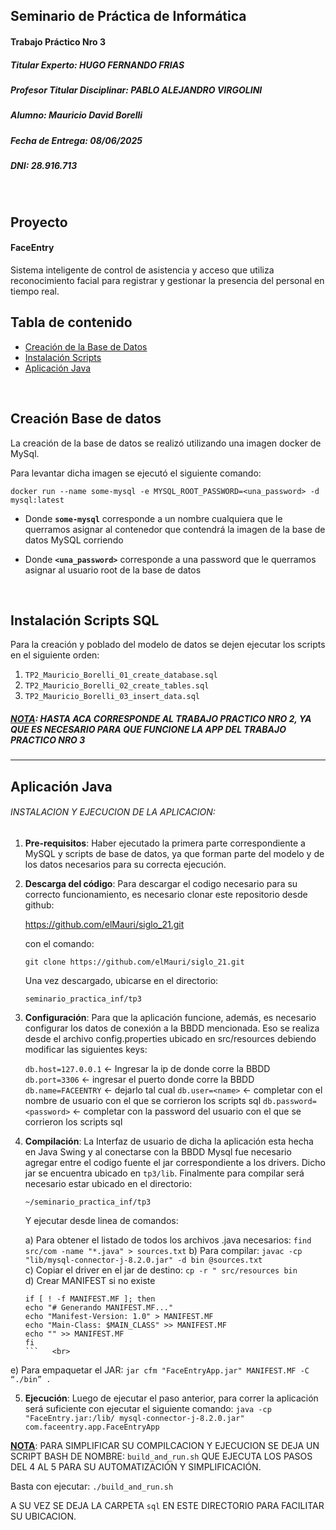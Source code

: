 ## Seminario de Práctica de Informática
#### Trabajo Práctico Nro 3
##### Titular Experto: HUGO FERNANDO FRIAS
##### Profesor Titular Disciplinar: PABLO ALEJANDRO VIRGOLINI
##### Alumno: Mauricio David Borelli
##### Fecha de Entrega: 08/06/2025
##### DNI: 28.916.713
<br>

## Proyecto

#### FaceEntry
Sistema inteligente de control de asistencia y acceso que utiliza reconocimiento facial para registrar y gestionar la presencia del personal en tiempo real.
<br>


## Tabla de contenido

* [Creación de la Base de Datos](#creación-base-de-datos)
* [Instalación Scripts](#instalación-scripts-sql)
* [Aplicación Java](#aplicación-java)
<br>


## Creación Base de datos

La creación de la base de datos se realizó utilizando una imagen docker de MySql.

Para levantar dicha imagen se ejecutó el siguiente comando:
```
docker run --name some-mysql -e MYSQL_ROOT_PASSWORD=<una_password> -d mysql:latest
```

- Donde **`some-mysql`** corresponde a un nombre cualquiera que le querramos asignar al contenedor que contendrá la imagen de la base de datos MySQL corriendo

- Donde **`<una_password>`** corresponde a una password que le querramos asignar al usuario root de la base de datos
<br>

## Instalación Scripts SQL

Para la creación y poblado del modelo de datos se dejen ejecutar los scripts en el siguiente orden:

1. `TP2_Mauricio_Borelli_01_create_database.sql`
2. `TP2_Mauricio_Borelli_02_create_tables.sql`
3. `TP2_Mauricio_Borelli_03_insert_data.sql`



##### <u>NOTA</u>: HASTA ACA CORRESPONDE AL TRABAJO PRACTICO NRO 2, YA QUE ES NECESARIO PARA QUE FUNCIONE LA APP DEL TRABAJO PRACTICO NRO 3

*********************************************************************************************************************
## Aplicación Java



###### INSTALACION Y EJECUCION DE LA APLICACION:

1. **Pre-requisitos**:
Haber ejecutado la primera parte correspondiente a MySQL y scripts de base de datos, ya que forman parte del modelo y de los datos necesarios para su correcta ejecución.

2. **Descarga del código**:
Para descargar el codigo necesario para su correcto funcionamiento, es necesario clonar este repositorio desde github:

    https://github.com/elMauri/siglo_21.git

    con el comando:

    `git clone https://github.com/elMauri/siglo_21.git`

    Una vez descargado, ubicarse en el directorio:

    `seminario_practica_inf/tp3`

3. **Configuración**:
Para que la aplicación funcione, además, es necesario configurar los datos de conexión a la BBDD mencionada. Eso se realiza desde el archivo config.properties ubicado en src/resources debiendo modificar las siguientes keys:

    `db.host=127.0.0.1` <- Ingresar la ip de donde corre la BBDD
    `db.port=3306` <- ingresar el puerto donde corre la BBDD
    `db.name=FACEENTRY` <- dejarlo tal cual
    `db.user=<name>` <- completar con el nombre de usuario con el que se corrieron los scripts sql
    `db.password=<password>` <- completar con la password del usuario con el que se corrieron los scripts sql

4. **Compilación**:
La Interfaz de usuario de dicha la aplicación esta hecha en Java Swing y al conectarse con la BBDD Mysql fue necesario agregar entre el codigo fuente el jar correspondiente a los drivers. Dicho jar se encuentra ubicado en `tp3/lib`.
Finalmente para compilar será necesario estar ubicado en el directorio:

    `~/seminario_practica_inf/tp3`

    Y ejecutar desde linea de comandos:

    a)	Para obtener el listado de todos los archivos .java necesarios:
`find src/com -name "*.java" > sources.txt`
b)	Para compilar:
`javac -cp "lib/mysql-connector-j-8.2.0.jar" -d bin @sources.txt`<br>
c)	Copiar el driver en el jar de destino:
`cp -r " src/resources bin`<br>
d)	Crear MANIFEST si no existe
    ```
    if [ ! -f MANIFEST.MF ]; then
    echo "# Generando MANIFEST.MF..."
    echo "Manifest-Version: 1.0" > MANIFEST.MF
    echo "Main-Class: $MAIN_CLASS" >> MANIFEST.MF
    echo "" >> MANIFEST.MF
    fi 
    ```   <br>
e)	Para empaquetar el JAR:
    `jar cfm "FaceEntryApp.jar" MANIFEST.MF -C “./bin” .`

5. **Ejecución**:
Luego de ejecutar el paso anterior, para correr la aplicación será suficiente con ejecutar el siguiente comando:
`java -cp "FaceEntry.jar:/lib/ mysql-connector-j-8.2.0.jar" com.faceentry.app.FaceEntryApp`

<u>**NOTA**</u>: PARA SIMPLIFICAR SU COMPILCACION Y EJECUCION SE DEJA UN SCRIPT BASH DE NOMBRE: `build_and_run.sh`  QUE EJECUTA LOS PASOS DEL 4 AL 5 PARA SU AUTOMATIZACIÓN Y SIMPLIFICACIÓN.

Basta con ejecutar:
`./build_and_run.sh`

A SU VEZ SE DEJA LA CARPETA `sql` EN ESTE DIRECTORIO PARA FACILITAR SU UBICACION.